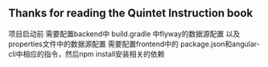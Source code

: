 ## Thanks for reading the Quintet Instruction book

项目启动前
    需要配置backend中 build.gradle 中flyway的数据源配置 以及properties文件中的数据源配置
    需要配置frontend中的 package.json和angular-cli中相应的指令，然后npm install安装相关的依赖
